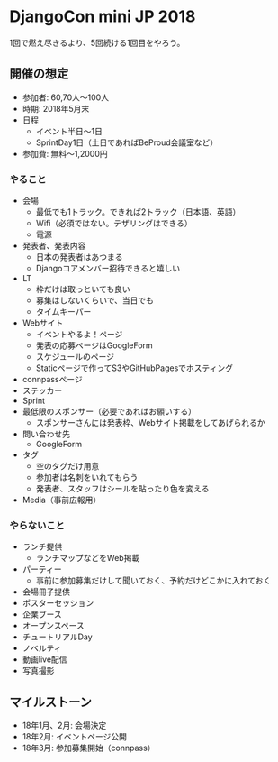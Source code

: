 # DjangoCon mini JP 2018

1回で燃え尽きるより、5回続ける1回目をやろう。

## 開催の想定

* 参加者: 60,70人〜100人
* 時期: 2018年5月末
* 日程
    * イベント半日〜1日
    * SprintDay1日（土日であればBeProud会議室など）
* 参加費: 無料〜1,2000円

### やること

- 会場
    - 最低でも1トラック。できれば2トラック（日本語、英語）
    - Wifi（必須ではない。テザリングはできる）
    - 電源
- 発表者、発表内容
    - 日本の発表者はあつまる
    - Djangoコアメンバー招待できると嬉しい
- LT
    - 枠だけは取っといても良い
    - 募集はしないくらいで、当日でも
    - タイムキーパー
- Webサイト
    - イベントやるよ！ページ
    - 発表の応募ページはGoogleForm
    - スケジュールのページ
    - Staticページで作ってS3やGitHubPagesでホスティング
- connpassページ
- ステッカー
- Sprint
- 最低限のスポンサー（必要であればお願いする）
  - スポンサーさんには発表枠、Webサイト掲載をしてあげられるか
- 問い合わせ先
  -  GoogleForm
- タグ
    - 空のタグだけ用意
    - 参加者は名刺をいれてもらう
    - 発表者、スタッフはシールを貼ったり色を変える
- Media（事前広報用）

### やらないこと

* ランチ提供
    * ランチマップなどをWeb掲載
* パーティー
    * 事前に参加募集だけして聞いておく、予約だけどこかに入れておく
* 会場冊子提供
* ポスターセッション
* 企業ブース
* オープンスペース
* チュートリアルDay
* ノベルティ
* 動画live配信
* 写真撮影

 ## マイルストーン
 
 * 18年1月、2月: 会場決定
 * 18年2月: イベントページ公開
 * 18年3月: 参加募集開始（connpass）
 
